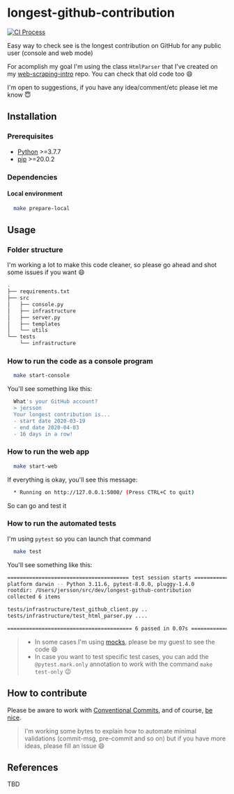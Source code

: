 # longest-github-contribution

[![CI Process](https://github.com/jersson/longest-github-contribution/actions/workflows/python-app.yml/badge.svg)](https://github.com/jersson/longest-github-contribution/actions/workflows/python-app.yml)

Easy way to check see is the longest contribution on GitHub for any public user (console and web mode)

For acomplish my goal I'm using the class `HtmlParser` that I've created on my [web-scraping-intro](https://github.com/jersson/web-scraping-intro) repo. You can check that old code too :smile:

I'm open to suggestions, if you have any idea/comment/etc please let me know :innocent:

## Installation

### Prerequisites

- [Python](https://www.python.org/) >=3.7.7
- [pip](https://pypi.org/project/pip/) >=20.0.2

### Dependencies

#### Local environment

```bash
  make prepare-local
```

## Usage

### Folder structure

I'm working a lot to make this code cleaner, so please go ahead and shot some issues if you want :smile:

```bash
.
├── requirements.txt
├── src
│   ├── console.py
│   ├── infrastructure
│   ├── server.py
│   ├── templates
│   └── utils
└── tests
    └── infrastructure

```

### How to run the code as a console program

```bash
  make start-console
```

You'll see something like this:

```bash
  What's your GitHub account?
  > jersson
  Your longest contribution is...
  - start date 2020-03-19
  - end date 2020-04-03
  - 16 days in a row!
```

### How to run the web app

```bash
  make start-web
```

If everything is okay, you'll see this message:

```bash
  * Running on http://127.0.0.1:5000/ (Press CTRL+C to quit)
```

So can go and test it

### How to run the automated tests

I'm using `pytest` so you can launch that command

```bash
  make test
```

You'll see something like this:

```bash
======================================= test session starts =======================================
platform darwin -- Python 3.11.6, pytest-8.0.0, pluggy-1.4.0
rootdir: /Users/jersson/src/dev/longest-github-contribution
collected 6 items                                                                                 

tests/infrastructure/test_github_client.py ..                                               [ 33%]
tests/infrastructure/test_html_parser.py ....                                               [100%]

======================================== 6 passed in 0.07s ========================================
```

> - In some cases I'm using [mocks](https://docs.python.org/3/library/unittest.mock.html), please be my guest to see the code :smile:
> - In case you want to test specific test cases, you can add the `@pytest.mark.only` annotation to work with the command `make test-only` :wink:

## How to contribute

Please be aware to work with [Conventional Commits](https://www.conventionalcommits.org/en/v1.0.0/#summary), and of course, [be nice](https://www.forbes.com/sites/disneyinstitute/2017/02/01/whats-the-secret-to-successful-teamwork-just-be-nice).

> I'm working some bytes to explain how to automate minimal validations (commit-msg, pre-commit and so on) but if you have more ideas, please fill an issue :smile:

## References

TBD
